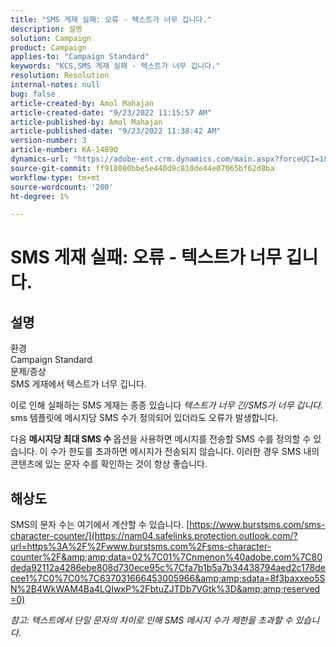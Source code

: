 ```yaml
---
title: "SMS 게재 실패: 오류 - 텍스트가 너무 깁니다."
description: 설명
solution: Campaign
product: Campaign
applies-to: "Campaign Standard"
keywords: "KCS,SMS 게재 실패 - 텍스트가 너무 깁니다."
resolution: Resolution
internal-notes: null
bug: false
article-created-by: Amol Mahajan
article-created-date: "9/23/2022 11:15:57 AM"
article-published-by: Amol Mahajan
article-published-date: "9/23/2022 11:38:42 AM"
version-number: 3
article-number: KA-14890
dynamics-url: "https://adobe-ent.crm.dynamics.com/main.aspx?forceUCI=1&pagetype=entityrecord&etn=knowledgearticle&id=52e70015-313b-ed11-9db0-000d3a5c1bcc"
source-git-commit: ff918080bbe5e440d9c810de44e07065bf62d8ba
workflow-type: tm+mt
source-wordcount: '200'
ht-degree: 1%

---
```


# SMS 게재 실패: 오류 - 텍스트가 너무 깁니다.

## 설명

환경<br>
Campaign Standard
<br>문제/증상<br>
SMS 게재에서 텍스트가 너무 깁니다.

이로 인해 실패하는 SMS 게재는 종종 있습니다 *텍스트가 너무 긴/SMS가 너무 깁니다.* sms 템플릿에 메시지당 SMS 수가 정의되어 있더라도 오류가 발생합니다.

다음 <b>메시지당 최대 SMS 수</b><b> </b>옵션을 사용하면 메시지를 전송할 SMS 수를 정의할 수 있습니다. 이 수가 한도를 초과하면 메시지가 전송되지 않습니다. 이러한 경우 SMS 내의 콘텐츠에 있는 문자 수를 확인하는 것이 항상 좋습니다.


## 해상도

SMS의 문자 수는 여기에서 계산할 수 있습니다. [https://www.burstsms.com/sms-character-counter/](https://nam04.safelinks.protection.outlook.com/?url=https%3A%2F%2Fwww.burstsms.com%2Fsms-character-counter%2F&amp;amp;data=02%7C01%7Cnmenon%40adobe.com%7C80deda92112a4286ebe808d730ece95c%7Cfa7b1b5a7b34438794aed2c178decee1%7C0%7C0%7C637031666453005966&amp;amp;sdata=8f3baxxeo5SN%2B4WkWAM4Ba4LQIwxP%2FbtuZJTDb7VGtk%3D&amp;amp;reserved=0)


*참고: 텍스트에서 단일 문자의 차이로 인해 SMS 메시지 수가 제한을 초과할 수 있습니다.*

